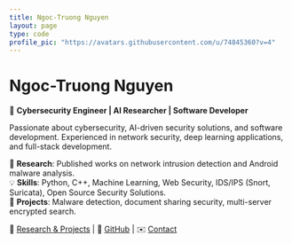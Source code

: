 ```yaml
---
title: Ngoc-Truong Nguyen
layout: page
type: code
profile_pic: "https://avatars.githubusercontent.com/u/74845360?v=4"
---
```


# Ngoc-Truong Nguyen  

🚀 **Cybersecurity Engineer | AI Researcher | Software Developer**  

Passionate about cybersecurity, AI-driven security solutions, and software development. Experienced in network security, deep learning applications, and full-stack development.  

🔬 **Research**: Published works on network intrusion detection and Android malware analysis.  
💡 **Skills**: Python, C++, Machine Learning, Web Security, IDS/IPS (Snort, Suricata), Open Source Security Solutions.  
📂 **Projects**: Malware detection, document sharing security, multi-server encrypted search.  

📄 [Research & Projects](#) | 🔗 [GitHub](https://github.com/NgocTruongNguyen) | ✉️ [Contact](#)